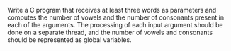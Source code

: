Write a C program that receives at least three words as parameters and computes the number of vowels and the number of consonants present in each of the arguments.
The processing of each input argument should be done on a separate thread, and the number of vowels and consonants should be represented as global variables.